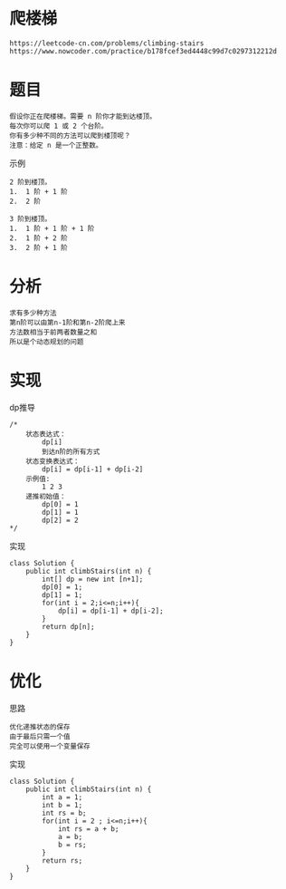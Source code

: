 
# 爬楼梯

    https://leetcode-cn.com/problems/climbing-stairs
    https://www.nowcoder.com/practice/b178fcef3ed4448c99d7c0297312212d

# 题目

    假设你正在爬楼梯。需要 n 阶你才能到达楼顶。
    每次你可以爬 1 或 2 个台阶。
    你有多少种不同的方法可以爬到楼顶呢？
    注意：给定 n 是一个正整数。

示例

    2 阶到楼顶。
    1.  1 阶 + 1 阶
    2.  2 阶
    
    3 阶到楼顶。
    1.  1 阶 + 1 阶 + 1 阶
    2.  1 阶 + 2 阶
    3.  2 阶 + 1 阶

# 分析

    求有多少种方法
    第n阶可以由第n-1阶和第n-2阶爬上来
    方法数相当于前两者数量之和
    所以是个动态规划的问题

# 实现
 
dp推导
    
    /*
        状态表达式：
            dp[i] 
            到达n阶的所有方式
        状态变换表达式：
            dp[i] = dp[i-1] + dp[i-2]
        示例值:
            1 2 3 
        递推初始值：
            dp[0] = 1    
            dp[1] = 1
            dp[2] = 2                
    */

实现

    class Solution {
        public int climbStairs(int n) {
            int[] dp = new int [n+1];
            dp[0] = 1;
            dp[1] = 1;
            for(int i = 2;i<=n;i++){
                dp[i] = dp[i-1] + dp[i-2];
            }
            return dp[n];
        }
    }

# 优化

思路

    优化递推状态的保存
    由于最后只需一个值
    完全可以使用一个变量保存

实现

    class Solution {
        public int climbStairs(int n) {
            int a = 1;
            int b = 1;
            int rs = b;
            for(int i = 2 ; i<=n;i++){
                int rs = a + b;
                a = b;
                b = rs;
            }
            return rs;
        }
    }    



